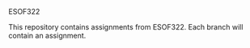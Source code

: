 ESOF322

This repository contains assignments from ESOF322. Each branch will contain an assignment. 
